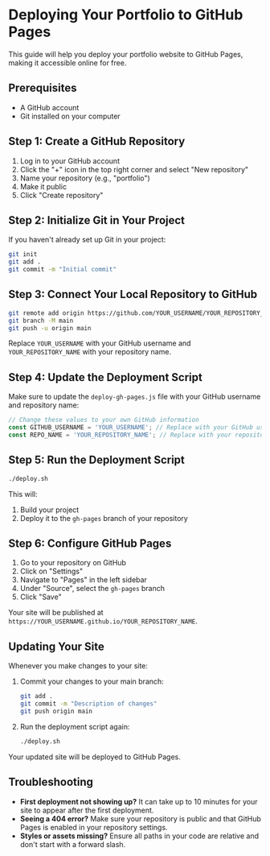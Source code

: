 # Deploying Your Portfolio to GitHub Pages

This guide will help you deploy your portfolio website to GitHub Pages, making it accessible online for free.

## Prerequisites

- A GitHub account
- Git installed on your computer

## Step 1: Create a GitHub Repository

1. Log in to your GitHub account
2. Click the "+" icon in the top right corner and select "New repository"
3. Name your repository (e.g., "portfolio")
4. Make it public
5. Click "Create repository"

## Step 2: Initialize Git in Your Project

If you haven't already set up Git in your project:

```bash
git init
git add .
git commit -m "Initial commit"
```

## Step 3: Connect Your Local Repository to GitHub

```bash
git remote add origin https://github.com/YOUR_USERNAME/YOUR_REPOSITORY_NAME.git
git branch -M main
git push -u origin main
```

Replace `YOUR_USERNAME` with your GitHub username and `YOUR_REPOSITORY_NAME` with your repository name.

## Step 4: Update the Deployment Script

Make sure to update the `deploy-gh-pages.js` file with your GitHub username and repository name:

```javascript
// Change these values to your own GitHub information
const GITHUB_USERNAME = 'YOUR_USERNAME'; // Replace with your GitHub username
const REPO_NAME = 'YOUR_REPOSITORY_NAME'; // Replace with your repository name
```

## Step 5: Run the Deployment Script

```bash
./deploy.sh
```

This will:
1. Build your project
2. Deploy it to the `gh-pages` branch of your repository

## Step 6: Configure GitHub Pages

1. Go to your repository on GitHub
2. Click on "Settings"
3. Navigate to "Pages" in the left sidebar
4. Under "Source", select the `gh-pages` branch
5. Click "Save"

Your site will be published at `https://YOUR_USERNAME.github.io/YOUR_REPOSITORY_NAME`.

## Updating Your Site

Whenever you make changes to your site:

1. Commit your changes to your main branch:
   ```bash
   git add .
   git commit -m "Description of changes"
   git push origin main
   ```

2. Run the deployment script again:
   ```bash
   ./deploy.sh
   ```

Your updated site will be deployed to GitHub Pages.

## Troubleshooting

- **First deployment not showing up?** It can take up to 10 minutes for your site to appear after the first deployment.
- **Seeing a 404 error?** Make sure your repository is public and that GitHub Pages is enabled in your repository settings.
- **Styles or assets missing?** Ensure all paths in your code are relative and don't start with a forward slash.